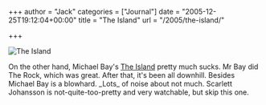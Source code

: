 +++
author = "Jack"
categories = ["Journal"]
date = "2005-12-25T19:12:04+00:00"
title = "The Island"
url = "/2005/the-island/"

+++

![The Island](/files/the-island.jpg) 

On the other hand, Michael Bay's [The Island](<http://www.rottentomatoes.com/m/island/>) pretty much sucks. Mr Bay did The Rock, which was great. After that, it's been all downhill. Besides Michael Bay is a blowhard. \_Lots\_ of noise about not much. Scarlett Johansson is not-quite-too-pretty and very watchable, but skip this one.